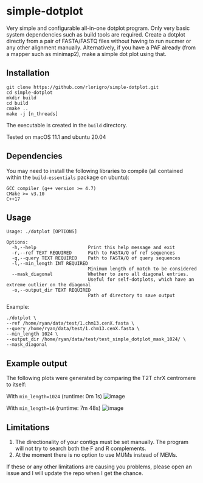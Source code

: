 # simple-dotplot
Very simple and configurable all-in-one dotplot program. Only very basic system dependencies such as build tools are required. Create a dotplot directly from a pair of FASTA/FASTQ files without having to run nucmer or any other alignment manually. Alternatively, if you have a PAF already (from a mapper such as minimap2), make a simple dot plot using that.

## Installation

```
git clone https://github.com/rlorigro/simple-dotplot.git
cd simple-dotplot
mkdir build
cd build
cmake ..
make -j [n_threads]
```

The executable is created in the `build` directory.

Tested on macOS 11.1 and ubuntu 20.04

## Dependencies

You may need to install the following libraries to compile (all contained within the `build-essentials` package on ubuntu):

```
GCC compiler (g++ version >= 4.7)
CMake >= v3.10
C++17
```

## Usage 

```
Usage: ./dotplot [OPTIONS]

Options:
  -h,--help                   Print this help message and exit
  -r,--ref TEXT REQUIRED      Path to FASTA/Q of ref sequences
  -q,--query TEXT REQUIRED    Path to FASTA/Q of query sequences
  -l,--min_length INT REQUIRED
                              Minimum length of match to be considered
  --mask_diagonal             Whether to zero all diagonal entries. 
                              Useful for self-dotplots, which have an extreme outlier on the diagonal
  -o,--output_dir TEXT REQUIRED
                              Path of directory to save output
```

Example:
```
./dotplot \
--ref /home/ryan/data/test/1.chm13.cenX.fasta \
--query /home/ryan/data/test/1.chm13.cenX.fasta \
--min_length 1024 \
--output_dir /home/ryan/data/test/test_simple_dotplot_mask_1024/ \
--mask_diagonal
```

## Example output

The following plots were generated by comparing the T2T chrX centromere to itself:

With `min_length=1024` (runtime: 0m 1s)
![image](https://user-images.githubusercontent.com/28764332/124673796-5fcd7000-de6e-11eb-925d-c091b0e497ff.png)

With `min_length=16` (runtime: 7m 48s)
![image](https://user-images.githubusercontent.com/28764332/124677724-e89bda00-de75-11eb-9e4e-3abb2b462ce9.png)


## Limitations

1. The directionality of your contigs must be set manually. The program will not try to search both the F and R complements.
2. At the moment there is no option to use MUMs instead of MEMs.

If these or any other limitations are causing you problems, please open an issue and I will update the repo when I get the chance.
